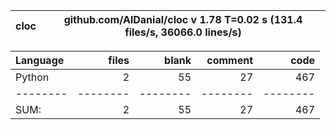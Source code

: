 cloc|github.com/AlDanial/cloc v 1.78  T=0.02 s (131.4 files/s, 36066.0 lines/s)
--- | ---

Language|files|blank|comment|code
:-------|-------:|-------:|-------:|-------:
Python|2|55|27|467
--------|--------|--------|--------|--------
SUM:|2|55|27|467
